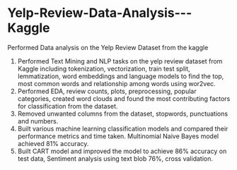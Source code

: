 # Yelp-Review-Data-Analysis---Kaggle
Performed Data analysis on the Yelp Review Dataset from the kaggle

1) Performed Text Mining and NLP tasks on the yelp review dataset from Kaggle including tokenization, vectorization, train test split, lemmatization, word embeddings and language models to find the top, most common words and relationship among words using wor2vec.
2) Performed EDA, review counts, plots, preprocessing, popular categories, created word clouds and found the most contributing factors for classification from the dataset.
3) Removed unwanted columns from the dataset, stopwords, punctuations and numbers.
4) Built various machine learning classification models and compared their performance metrics and time taken. Multinomial Naive Bayes model achieved 81% accuracy.
5) Built CART model and improved the model to achieve 86% accuracy on test data, Sentiment analysis using text blob 76%, cross validation. 
